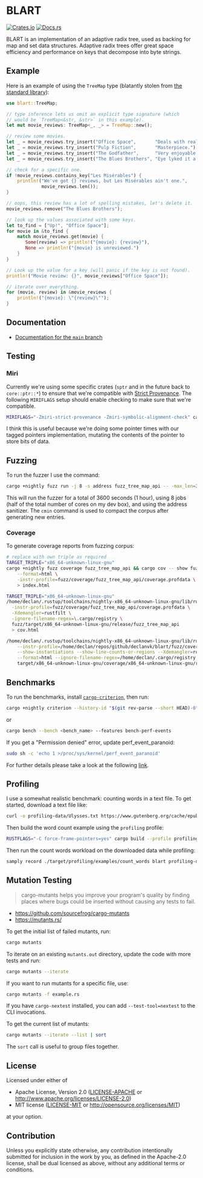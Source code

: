 # BLART

[![Crates.io][crates-badge]][crates-url]
[![Docs.rs][docs-badge]][docs-url]

BLART is an implementation of an adaptive radix tree, used as backing for map and set data structures. Adaptive radix
trees offer great space efficiency and performance on keys that decompose into byte strings.

[crates-badge]: https://img.shields.io/crates/v/blart
[crates-url]: https://crates.io/crates/blart
[docs-badge]: https://img.shields.io/docsrs/blart
[docs-url]: https://docs.rs/blart/latest/blart/

## Example

Here is an example of using the `TreeMap` type (blatantly stolen from [the standard library][stdlib-example-1]):

```rust
use blart::TreeMap;

// type inference lets us omit an explicit type signature (which
// would be `TreeMap<&str, &str>` in this example).
let mut movie_reviews: TreeMap<_, _> = TreeMap::new();

// review some movies.
let _ = movie_reviews.try_insert("Office Space",       "Deals with real issues in the workplace.").unwrap();
let _ = movie_reviews.try_insert("Pulp Fiction",       "Masterpiece.").unwrap();
let _ = movie_reviews.try_insert("The Godfather",      "Very enjoyable.").unwrap();
let _ = movie_reviews.try_insert("The Blues Brothers", "Eye lyked it a lot.").unwrap();

// check for a specific one.
if !movie_reviews.contains_key("Les Misérables") {
    println!("We've got {} reviews, but Les Misérables ain't one.",
             movie_reviews.len());
}

// oops, this review has a lot of spelling mistakes, let's delete it.
movie_reviews.remove("The Blues Brothers");

// look up the values associated with some keys.
let to_find = ["Up!", "Office Space"];
for movie in &to_find {
    match movie_reviews.get(movie) {
       Some(review) => println!("{movie}: {review}"),
       None => println!("{movie} is unreviewed.")
    }
}

// Look up the value for a key (will panic if the key is not found).
println!("Movie review: {}", movie_reviews["Office Space"]);

// iterate over everything.
for (movie, review) in &movie_reviews {
    println!("{movie}: \"{review}\"");
}
```

[stdlib-example-1]: https://doc.rust-lang.org/stable/std/collections/struct.BTreeMap.html#examples

## Documentation

- [Documentation for the `main` branch][declanvk-blart-docs]

[declanvk-blart-docs]: https://declanvk.github.io/blart/

## Testing

### Miri

Currently we're using some specific crates (`sptr` and in the future back to `core::ptr::*`) to ensure that we're compatible with [Strict Provenance][sp-issue]. The following `MIRIFLAGS` setup should enable checking to make sure that we're compatible.

```bash
MIRIFLAGS="-Zmiri-strict-provenance -Zmiri-symbolic-alignment-check" cargo +nightly miri test
```

I think this is useful because we're doing some pointer times with our tagged pointers implementation, mutating the contents of the pointer to store bits of data.

[sp-issue]: https://github.com/rust-lang/rust/issues/95228

## Fuzzing

To run the fuzzer I use the command:

```bash
cargo +nightly fuzz run -j 8 -s address fuzz_tree_map_api -- -max_len=32768 -max_total_time=3600 && cargo +nightly fuzz cmin fuzz_tree_map_api
```

This will run the fuzzer for a total of 3600 seconds (1 hour), using 8 jobs (half of the total number of cores on my dev box), and using the address sanitizer. The `cmin` command is used to compact the corpus after generating new entries.

### Coverage

To generate coverage reports from fuzzing corpus:

```bash
# replace with own triple as required
TARGET_TRIPLE="x86_64-unknown-linux-gnu"
cargo +nightly fuzz coverage fuzz_tree_map_api && cargo cov -- show fuzz/target/"$TARGET_TRIPLE"/release/fuzz_tree_map_api \
    --format=html \
    -instr-profile=fuzz/coverage/fuzz_tree_map_api/coverage.profdata \
    > index.html
```

```bash
TARGET_TRIPLE="x86_64-unknown-linux-gnu"
/home/declan/.rustup/toolchains/nightly-x86_64-unknown-linux-gnu/lib/rustlib/x86_64-unknown-linux-gnu/bin/llvm-cov show -format=html \
  -instr-profile=fuzz/coverage/fuzz_tree_map_api/coverage.profdata \
  -Xdemangler=rustfilt \
  -ignore-filename-regex=\.cargo/registry \
  fuzz/target/x86_64-unknown-linux-gnu/release/fuzz_tree_map_api
  > cov.html

/home/declan/.rustup/toolchains/nightly-x86_64-unknown-linux-gnu/lib/rustlib/x86_64-unknown-linux-gnu/bin/llvm-cov show \
    --instr-profile=/home/declan/repos/github/declanvk/blart/fuzz/coverage/fuzz_tree_map_api/coverage.profdata \
    --show-instantiations --show-line-counts-or-regions --Xdemangler=rustfilt \
    --format=html --ignore-filename-regex=/home/declan/.cargo/registry --ignore-filename-regex=/home/declan/.rustup/\
    target/x86_64-unknown-linux-gnu/coverage/x86_64-unknown-linux-gnu/release/fuzz_tree_map_api > coverage.html
```

## Benchmarks

To run the benchmarks, install [`cargo-criterion`][cargo-criterion], then run:

```bash
cargo +nightly criterion --history-id "$(git rev-parse --short HEAD)-0" --features bench-perf-events
```

or

```bash
cargo bench --bench <bench_name> --features bench-perf-events
```

If you get a "Permission denied" error, update perf_event_paranoid:
```bash
sudo sh -c 'echo 1 >/proc/sys/kernel/perf_event_paranoid'
```
For further details please take a look at the following [link][superuser-run-perf].

[cargo-criterion]: https://github.com/bheisler/cargo-criterion
[superuser-run-perf]: https://superuser.com/questions/980632/run-perf-without-root-rights

## Profiling

I use a somewhat realistic benchmark: counting words in a text file. To get started, download a text file like:

```bash
curl -o profiling-data/Ulysses.txt https://www.gutenberg.org/cache/epub/4300/pg4300.txt
```

Then build the word count example using the `profiling` profile:

```bash
RUSTFLAGS="-C force-frame-pointers=yes" cargo build --profile profiling --examples
```

Then run the count words workload on the downloaded data while profiling:

```bash
samply record ./target/profiling/examples/count_words blart profiling-data/book-chapters-combined.txt
```

## Mutation Testing

> cargo-mutants helps you improve your program's quality by finding places where bugs could be inserted without causing any tests to fail.

 - https://github.com/sourcefrog/cargo-mutants
 - https://mutants.rs/

To get the initial list of failed mutants, run:

```bash
cargo mutants
```

To iterate on an existing `mutants.out` directory, update the code with more tests and run:

```bash
cargo mutants --iterate
```

If you want to run mutants for a specific file, use:

```bash
cargo mutants -f example.rs
```

If you have `cargo-nextest` installed, you can add `--test-tool=nextest` to the CLI invocations.

To get the current list of mutants:

```bash
cargo mutants --iterate --list | sort
```

The `sort` call is useful to group files together.

## License

Licensed under either of

- Apache License, Version 2.0
  ([LICENSE-APACHE](LICENSE-APACHE) or http://www.apache.org/licenses/LICENSE-2.0)
- MIT license
  ([LICENSE-MIT](LICENSE-MIT) or http://opensource.org/licenses/MIT)

at your option.

## Contribution

Unless you explicitly state otherwise, any contribution intentionally submitted
for inclusion in the work by you, as defined in the Apache-2.0 license, shall be
dual licensed as above, without any additional terms or conditions.
